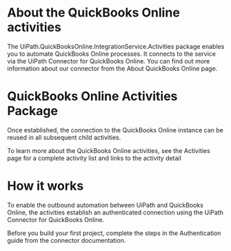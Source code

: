 ﻿# About the QuickBooks Online activities

The UiPath.QuickBooksOnline.IntegrationService.Activities package enables you to automate QuickBooks Online processes. It connects to the service via the UiPath Connector for QuickBooks Online. You can find out more information about our connector from the About QuickBooks Online page.

# QuickBooks Online Activities Package

Once established, the connection to the QuickBooks Online instance can be reused in all subsequent child activities.

To learn more about the QuickBooks Online activities, see the Activities page for a complete activity list and links to the activity detail

# How it works

To enable the outbound automation between UiPath and QuickBooks Online, the activities establish an authenticated connection using the UiPath Connector for QuickBooks Online.

Before you build your first project, complete the steps in the Authentication guide from the connector documentation.
